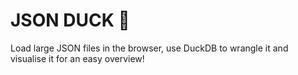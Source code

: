 # JSON DUCK 🦆

Load large JSON files in the browser, use DuckDB to wrangle it and visualise it for an easy overview!
